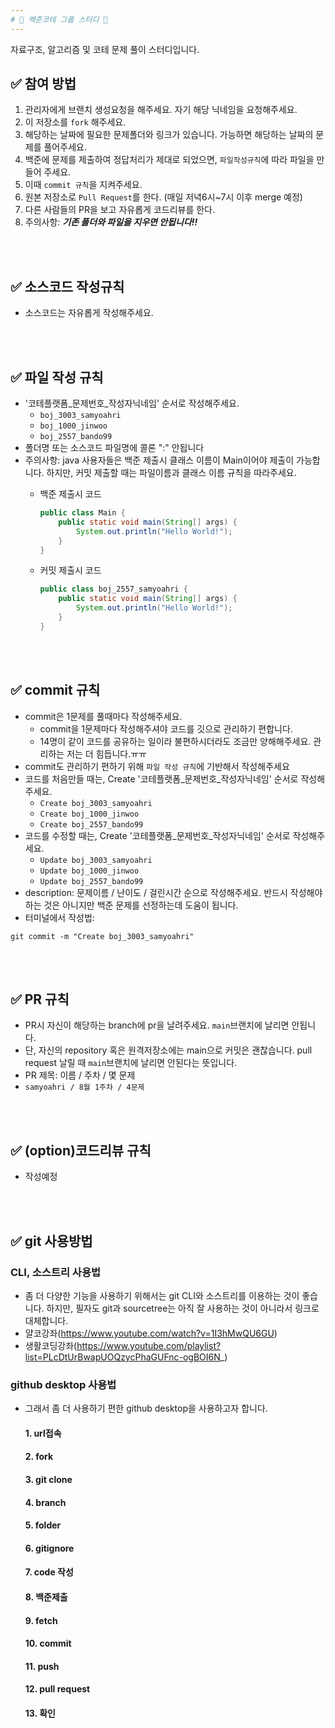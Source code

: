 ```yaml
---
# 💯 백준코테 그룹 스터디 📝
---
```

자료구조, 알고리즘 및 코테 문제 풀이 스터디입니다.

## ✅ 참여 방법
1. 관리자에게 브랜치 생성요청을 해주세요. 자기 해당 닉네임을 요청해주세요.
2. 이 저장소를 `fork` 해주세요.
3. 해당하는 날짜에 필요한 문제폴더와 링크가 있습니다. 가능하면 해당하는 날짜의 문제를 풀어주세요.
4. 백준에 문제를 제출하여 정답처리가 제대로 되었으면, ```파일작성규칙```에 따라 파일을 만들어 주세요.
4. 이때 `commit 규칙`을 지켜주세요.
5. 원본 저장소로 `Pull Request`를 한다. (매일 저녁6시~7시 이후 merge 예정)
6. 다른 사람들의 PR을 보고 자유롭게 코드리뷰를 한다.
7. 주의사항: ***기존 폴더와 파일을 지우면 안됩니다!!***


<br />
<br />

## ✅ 소스코드 작성규칙
- 소스코드는 자유롭게 작성해주세요.

<br />
<br />

## ✅ 파일 작성 규칙
- '코테플랫폼_문제번호_작성자닉네임' 순서로 작성해주세요.
  - `boj_3003_samyoahri`
  - `boj_1000_jinwoo`
  - `boj_2557_bando99`
- 폴더명 또는 소스코드 파일명에 콜론 ":" 안됩니다
- 주의사항: java 사용자들은 백준 제출시 클래스 이름이 Main이어야 제출이 가능합니다. 하지만, 커밋 제출할 때는 파일이름과 클래스 이름 규칙을 따라주세요.
  - 백준 제출시 코드
    ```java
    public class Main {
        public static void main(String[] args) {
            System.out.println("Hello World!");
        }
    }
    ```
    
  - 커밋 제출시 코드
    ```java
    public class boj_2557_samyoahri {
        public static void main(String[] args) {
            System.out.println("Hello World!");
        }
    }
    ```
<br />
<br />

## ✅ commit 규칙
- commit은 1문제를 풀때마다 작성해주세요.
  - commit을 1문제마다 작성해주셔야 코드를 깃으로 관리하기 편합니다.
  - 14명이 같이 코드를 공유하는 일이라 불편하시더라도 조금만 양해해주세요. 관리하는 저는 더 힘듭니다.ㅠㅠ
- commit도 관리하기 편하기 위해 `파일 작성 규칙`에 기반해서 작성해주세요
- 코드를 처음만들 때는, Create '코테플랫폼_문제번호_작성자닉네임' 순서로 작성해주세요.
  - `Create boj_3003_samyoahri`
  - `Create boj_1000_jinwoo`
  - `Create boj_2557_bando99`
- 코드를 수정할 때는, Create '코테플랫폼_문제번호_작성자닉네임' 순서로 작성해주세요.
  - `Update boj_3003_samyoahri`
  - `Update boj_1000_jinwoo`
  - `Update boj_2557_bando99`
- description: 문제이름 / 난이도 / 걸린시간 순으로 작성해주세요. 반드시 작성해야하는 것은 아니지만 백준 문제를 선정하는데 도움이 됩니다.
- 터미널에서 작성법: 
```
git commit -m "Create boj_3003_samyoahri"
```

<br />
<br />

## ✅ PR 규칙
- PR시 자신이 해당하는 branch에 pr을 날려주세요. `main`브랜치에 날리면 안됩니다.
- 단, 자신의 repository 혹은 원격저장소에는 main으로 커밋은 괜찮습니다. pull request 날릴 때 `main`브랜치에 날리면 안된다는 뜻입니다.
- PR 제목: 이름 / 주차 / 몇 문제
-  ```samyoahri / 8월 1주차 / 4문제 ```



<br />
<br />

## ✅ (option)코드리뷰 규칙
- 작성예정


<br />
<br />

## ✅ git 사용방법
### CLI, 소스트리 사용법
- 좀 더 다양한 기능을 사용하기 위해서는 git CLI와 소스트리를 이용하는 것이 좋습니다. 
하지만, 필자도 git과 sourcetree는 아직 잘 사용하는 것이 아니라서 링크로 대체합니다.
- 얄코강좌(https://www.youtube.com/watch?v=1I3hMwQU6GU)
- 생활코딩강좌(https://www.youtube.com/playlist?list=PLcDtUrBwapUOQzycPhaGUFnc-ogBOI6N_)
### github desktop 사용법
- 그래서 좀 더 사용하기 편한 github desktop을 사용하고자 합니다.
  #### 1. url접속
  #### 2. fork
  #### 3. git clone
  #### 4. branch
  #### 5. folder
  #### 6. gitignore
  #### 7. code 작성
  #### 8. 백준제출
  #### 9. fetch
  #### 10. commit
  #### 11. push
  #### 12. pull request
  #### 13. 확인
